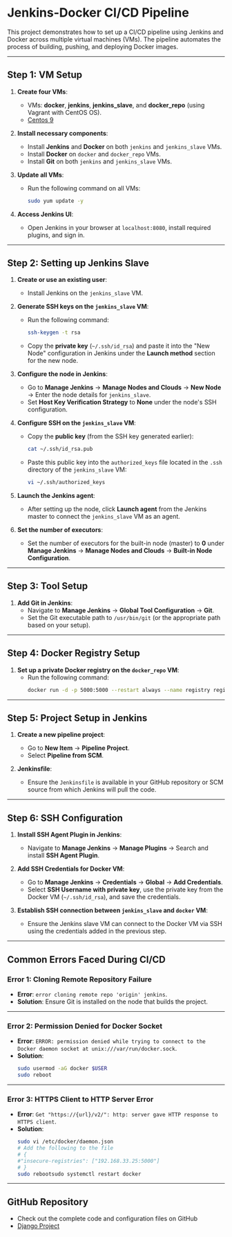 # Jenkins-Docker CI/CD Pipeline

This project demonstrates how to set up a CI/CD pipeline using Jenkins and Docker across multiple virtual machines (VMs). The pipeline automates the process of building, pushing, and deploying Docker images.

---

## **Step 1: VM Setup**

1. **Create four VMs**:
   - VMs: **docker**, **jenkins**, **jenkins_slave**, and **docker_repo** (using Vagrant with CentOS OS).
   - [Centos 9](https://portal.cloud.hashicorp.com/vagrant/discover/eurolinux-vagrant/centos-stream-9)

2. **Install necessary components**:
   - Install **Jenkins** and **Docker** on both `jenkins` and `jenkins_slave` VMs.
   - Install **Docker** on `docker` and `docker_repo` VMs.
   - Install **Git** on both `jenkins` and `jenkins_slave` VMs.

3. **Update all VMs**:
   - Run the following command on all VMs:
     ```bash
     sudo yum update -y
     ```

4. **Access Jenkins UI**:
   - Open Jenkins in your browser at `localhost:8080`, install required plugins, and sign in.

---

## **Step 2: Setting up Jenkins Slave**

1. **Create or use an existing user**:
   - Install Jenkins on the `jenkins_slave` VM.

2. **Generate SSH keys on the `jenkins_slave` VM**:
   - Run the following command:
     ```bash
     ssh-keygen -t rsa
     ```
   - Copy the **private key** (`~/.ssh/id_rsa`) and paste it into the "New Node" configuration in Jenkins under the **Launch method** section for the new node.

3. **Configure the node in Jenkins**:
   - Go to **Manage Jenkins** → **Manage Nodes and Clouds** → **New Node** → Enter the node details for `jenkins_slave`.
   - Set **Host Key Verification Strategy** to **None** under the node's SSH configuration.

4. **Configure SSH on the `jenkins_slave` VM**:
   - Copy the **public key** (from the SSH key generated earlier):
     ```bash
     cat ~/.ssh/id_rsa.pub
     ```
   - Paste this public key into the `authorized_keys` file located in the `.ssh` directory of the `jenkins_slave` VM:
     ```bash
     vi ~/.ssh/authorized_keys
     ```

5. **Launch the Jenkins agent**:
   - After setting up the node, click **Launch agent** from the Jenkins master to connect the `jenkins_slave` VM as an agent.

6. **Set the number of executors**:
   - Set the number of executors for the built-in node (master) to **0** under **Manage Jenkins** → **Manage Nodes and Clouds** → **Built-in Node Configuration**.

---

## **Step 3: Tool Setup**

1. **Add Git in Jenkins**:
   - Navigate to **Manage Jenkins** → **Global Tool Configuration** → **Git**.
   - Set the Git executable path to `/usr/bin/git` (or the appropriate path based on your setup).

---

## **Step 4: Docker Registry Setup**

1. **Set up a private Docker registry on the `docker_repo` VM**:
   - Run the following command:
     ```bash
     docker run -d -p 5000:5000 --restart always --name registry registry:2
     ```

---

## **Step 5: Project Setup in Jenkins**

1. **Create a new pipeline project**:
   - Go to **New Item** → **Pipeline Project**.
   - Select **Pipeline from SCM**.

2. **Jenkinsfile**:
   - Ensure the `Jenkinsfile` is available in your GitHub repository or SCM source from which Jenkins will pull the code.

---

## **Step 6: SSH Configuration**

1. **Install SSH Agent Plugin in Jenkins**:
   - Navigate to **Manage Jenkins** → **Manage Plugins** → Search and install **SSH Agent Plugin**.

2. **Add SSH Credentials for Docker VM**:
   - Go to **Manage Jenkins** → **Credentials** → **Global** → **Add Credentials**.
   - Select **SSH Username with private key**, use the private key from the Docker VM (`~/.ssh/id_rsa`), and save the credentials.

3. **Establish SSH connection between `jenkins_slave` and `docker` VM**:
   - Ensure the Jenkins slave VM can connect to the Docker VM via SSH using the credentials added in the previous step.

---

## **Common Errors Faced During CI/CD**

### **Error 1: Cloning Remote Repository Failure**
- **Error**: `error cloning remote repo 'origin' jenkins`.
- **Solution**: Ensure Git is installed on the node that builds the project.
  
---

### **Error 2: Permission Denied for Docker Socket**
- **Error**: `ERROR: permission denied while trying to connect to the Docker daemon socket at unix:///var/run/docker.sock`.
- **Solution**:
   ```bash
   sudo usermod -aG docker $USER
   sudo reboot

---

### **Error 3: HTTPS Client to HTTP Server Error**
- **Error**: `Get "https://{url}/v2/": http: server gave HTTP response to HTTPS client`.
- **Solution**:
   ```bash
   sudo vi /etc/docker/daemon.json
   # Add the following to the file
   # {
   #"insecure-registries": ["192.168.33.25:5000"]
   # }
   sudo rebootsudo systemctl restart docker
---

## **GitHub Repository**
- Check out the complete code and configuration files on GitHub
- [Django Project](https://github.com/Sreevedh/django_ecommerce_website)
